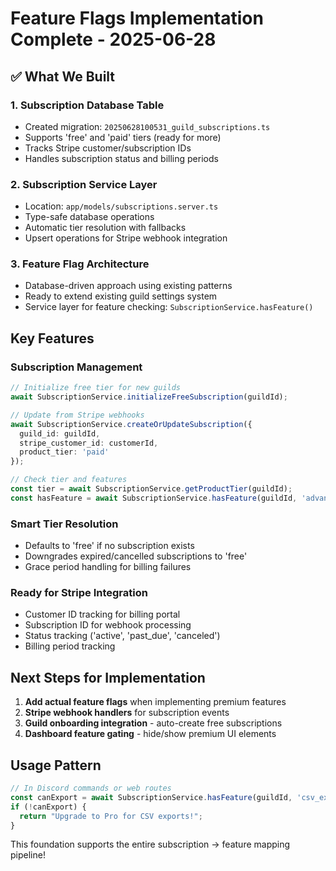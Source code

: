 # Feature Flags Implementation Complete - 2025-06-28

## ✅ What We Built

### 1. **Subscription Database Table**
- Created migration: `20250628100531_guild_subscriptions.ts`
- Supports 'free' and 'paid' tiers (ready for more)
- Tracks Stripe customer/subscription IDs
- Handles subscription status and billing periods

### 2. **Subscription Service Layer**
- Location: `app/models/subscriptions.server.ts`
- Type-safe database operations
- Automatic tier resolution with fallbacks
- Upsert operations for Stripe webhook integration

### 3. **Feature Flag Architecture**
- Database-driven approach using existing patterns
- Ready to extend existing guild settings system
- Service layer for feature checking: `SubscriptionService.hasFeature()`

## Key Features

### **Subscription Management**
```typescript
// Initialize free tier for new guilds
await SubscriptionService.initializeFreeSubscription(guildId);

// Update from Stripe webhooks
await SubscriptionService.createOrUpdateSubscription({
  guild_id: guildId,
  stripe_customer_id: customerId,
  product_tier: 'paid'
});

// Check tier and features
const tier = await SubscriptionService.getProductTier(guildId);
const hasFeature = await SubscriptionService.hasFeature(guildId, 'advanced_analytics');
```

### **Smart Tier Resolution**
- Defaults to 'free' if no subscription exists
- Downgrades expired/cancelled subscriptions to 'free'
- Grace period handling for billing failures

### **Ready for Stripe Integration**
- Customer ID tracking for billing portal
- Subscription ID for webhook processing  
- Status tracking ('active', 'past_due', 'canceled')
- Billing period tracking

## Next Steps for Implementation

1. **Add actual feature flags** when implementing premium features
2. **Stripe webhook handlers** for subscription events
3. **Guild onboarding integration** - auto-create free subscriptions
4. **Dashboard feature gating** - hide/show premium UI elements

## Usage Pattern
```typescript
// In Discord commands or web routes
const canExport = await SubscriptionService.hasFeature(guildId, 'csv_export');
if (!canExport) {
  return "Upgrade to Pro for CSV exports!";
}
```

This foundation supports the entire subscription → feature mapping pipeline!